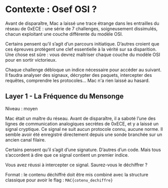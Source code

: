 # Contexte : Osef OSI ?

Avant de disparaître, Mac a laissé une trace étrange dans les entrailles du réseau de 0xECE : une série de 7 challenges, soigneusement dissimulés, chacun exploitant une couche différente du modèle OSI.

Certains pensent qu’il s’agit d’un parcours initiatique. D’autres croient que ces épreuves protègent une clef essentielle à la vérité sur sa disparition. Une chose est sûre : vous devrez maîtriser chaque couche du modèle OSI pour en sortir victorieux.

Chaque challenge débloque un indice nécessaire pour accéder au suivant. Il faudra analyser des signaux, décrypter des paquets, intercepter des requêtes, comprendre les protocoles... Mac n'a rien laissé au hasard.

## Layer 1 - La Fréquence du Mensonge
Niveau : moyen

Mac était un maître du réseau. Avant de disparaître, il a saboté l’une des lignes de communication analogiques secrètes de 0xECE, et y a laissé un signal cryptique. Ce signal ne suit aucun protocole connu, aucune norme. Il semble avoir été enregistré directement depuis une sonde branchée sur un ancien canal filaire.

Certains pensent qu’il s’agit d’une signature. D’autres d’un code. Mais tous s’accordent à dire que ce signal contient un premier indice.

Vous avez réussi à intercepter ce signal. Saurez-vous le déchiffrer ?

Format : le contenu déchiffré doit être mis combiné avec la structure classique pour avoir le flag : `MAC{cotenu_dechiffre}`
